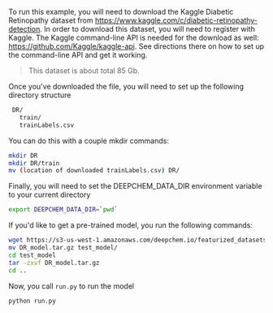 To run this example, you will need to download the Kaggle Diabetic Retinopathy dataset from https://www.kaggle.com/c/diabetic-retinopathy-detection. In order to download this dataset, you will need to register with Kaggle. The Kaggle command-line API is needed for the download as well: https://github.com/Kaggle/kaggle-api. See directions there on how to set up the command-line API and get it working.
> This dataset is about total 85 Gb.

Once you've downloaded the file, you will need to set up the following directory structure

```bash
 DR/
   train/
   trainLabels.csv
```

You can do this with a couple mkdir commands:

```bash
mkdir DR
mkdir DR/train
mv (location of downloaded trainLabels.csv) DR/
```

Finally, you will need to set the DEEPCHEM_DATA_DIR environment variable to your current directory

```bash
export DEEPCHEM_DATA_DIR=`pwd`
```

If you'd like to get a pre-trained model, you run the following commands:

```bash
wget https://s3-us-west-1.amazonaws.com/deepchem.io/featurized_datasets/DR_model.tar.gz
mv DR_model.tar.gz test_model/
cd test_model
tar -zxvf DR_model.tar.gz
cd ..
```

Now, you call `run.py` to run the model

```bash
python run.py
```
